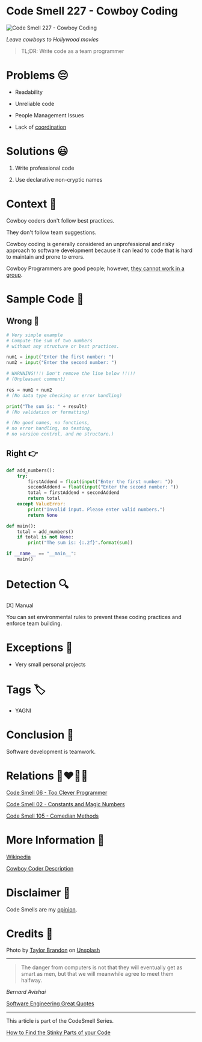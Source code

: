 # Code Smell 227 - Cowboy Coding
            
![Code Smell 227 - Cowboy Coding](Code%20Smell%20227%20-%20Cowboy%20Coding.jpg)

*Leave cowboys to Hollywood movies*

> TL;DR: Write code as a team programmer

# Problems 😔 

- Readability

- Unreliable code

- People Management Issues

- Lack of [coordination](https://en.wikipedia.org/wiki/Cowboy_coding)

# Solutions 😃

1. Write professional code

2. Use declarative non-cryptic names

# Context 💬

Cowboy coders don't follow best practices. 

They don't follow team suggestions.

Cowboy coding is generally considered an unprofessional and risky approach to software development because it can lead to code that is hard to maintain and prone to errors. 

Cowboy Programmers are good people; however, [they cannot work in a group](https://www.linkedin.com/pulse/software-development-cowboy-coding-hakan-atba%C5%9F/).

# Sample Code 📖

## Wrong 🚫

<!-- [Gist Url](https://gist.github.com/mcsee/b600a57bd4f4b095b919cbc6a2e65323) -->

```python
# Very simple example 
# Compute the sum of two numbers 
# without any structure or best practices.

num1 = input("Enter the first number: ")
num2 = input("Enter the second number: ")

# WARNNING!!!! Don't remove the line below !!!!!
# (Unpleasant comment)

res = num1 + num2  
# (No data type checking or error handling)

print("The sum is: " + result)  
# (No validation or formatting)

# (No good names, no functions, 
# no error handling, no testing, 
# no version control, and no structure.)
```

## Right 👉

<!-- [Gist Url](https://gist.github.com/mcsee/5fc81635624c7e7ed7f0de537094ad6d) -->

```python
def add_numbers():
    try:
        firstAddend = float(input("Enter the first number: "))
        secondAddend = float(input("Enter the second number: "))
        total = firstAddend + secondAddend
        return total
    except ValueError:
        print("Invalid input. Please enter valid numbers.")
        return None

def main():
    total = add_numbers()
    if total is not None:
        print("The sum is: {:.2f}".format(sum))

if __name__ == "__main__":
    main()
```

# Detection 🔍

[X] Manual

You can set environmental rules to prevent these coding practices and enforce team building.

# Exceptions 🛑

- Very small personal projects

# Tags 🏷️

- YAGNI

# Conclusion 🏁

Software development is teamwork. 

# Relations 👩‍❤️‍💋‍👨

[Code Smell 06 - Too Clever Programmer](https://github.com/mcsee/Software-Design-Articles/tree/main/Articles/Code%20Smells/Code%20Smell%2006%20-%20Too%20Clever%20Programmer/readme.md)

[Code Smell 02 - Constants and Magic Numbers](https://github.com/mcsee/Software-Design-Articles/tree/main/Articles/Code%20Smells/Code%20Smell%2002%20-%20Constants%20and%20Magic%20Numbers/readme.md)

[Code Smell 105 - Comedian Methods](https://github.com/mcsee/Software-Design-Articles/tree/main/Articles/Code%20Smells/Code%20Smell%20105%20-%20Comedian%20Methods/readme.md)

# More Information 📕

[Wikipedia](https://en.wikipedia.org/wiki/Cowboy_coding)

[Cowboy Coder Description](https://www.linkedin.com/pulse/software-development-cowboy-coding-hakan-atba%C5%9F/)

# Disclaimer 📘

Code Smells are my [opinion](https://github.com/mcsee/Software-Design-Articles/tree/main/Articles/Blogging/I%20Wrote%20More%20than%2090%20Articles%20on%202021%20Here%20is%20What%20I%20Learned/readme.md).

# Credits 🙏

Photo by [Taylor Brandon](https://unsplash.com/@house_42) on [Unsplash](https://unsplash.com/photos/3HmP1kOdACU)
  
* * *

> The danger from computers is not that they will eventually get as smart as men, but that we will meanwhile agree to meet them halfway.

_Bernard Avishai_
 
[Software Engineering Great Quotes](https://github.com/mcsee/Software-Design-Articles/tree/main/Articles/Quotes/Software%20Engineering%20Great%20Quotes/readme.md)

* * *

This article is part of the CodeSmell Series.

[How to Find the Stinky Parts of your Code](https://github.com/mcsee/Software-Design-Articles/tree/main/Articles/Code%20Smells/How%20to%20Find%20the%20Stinky%20parts%20of%20your%20Code/readme.md)